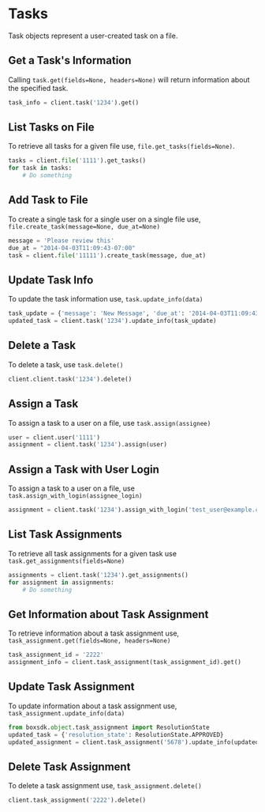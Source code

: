 Tasks
=====

Task objects represent a user-created task on a file.


Get a Task's Information
------------------------

Calling `task.get(fields=None, headers=None)` will return information about the specified task.

```python
task_info = client.task('1234').get()
```

List Tasks on File
------------------

To retrieve all tasks for a given file use, `file.get_tasks(fields=None)`.

```python
tasks = client.file('1111').get_tasks()
for task in tasks:
    # Do something
```

Add Task to File
----------------

To create a single task for a single user on a single file use, `file.create_task(message=None, due_at=None)`

```python
message = 'Please review this'
due_at = "2014-04-03T11:09:43-07:00"
task = client.file('11111').create_task(message, due_at)
```

Update Task Info
----------------

To update the task information use, `task.update_info(data)`

```python
task_update = {'message': 'New Message', 'due_at': '2014-04-03T11:09:43-10:00',}
updated_task = client.task('1234').update_info(task_update)
```

Delete a Task
-------------

To delete a task, use `task.delete()`

```python
client.client.task('1234').delete()
```

Assign a Task
--------------

To assign a task to a user on a file, use `task.assign(assignee)`

```python
user = client.user('1111')
assignment = client.task('1234').assign(user)
```

Assign a Task with User Login
-----------------------------

To assign a task to a user on a file, use `task.assign_with_login(assignee_login)`

```python
assignment = client.task('1234').assign_with_login('test_user@example.com')
```

List Task Assignments
---------------------

To retrieve all task assignments for a given task use `task.get_assignments(fields=None)`

```python
assignments = client.task('1234').get_assignments()
for assignment in assignments:
    # Do something
```

Get Information about Task Assignment
-------------------------------------

To retrieve information about a task assignment use, `task_assignment.get(fields=None, headers=None)`

```python
task_assignment_id = '2222'
assignment_info = client.task_assignment(task_assignment_id).get()
```

Update Task Assignment
----------------------

To update information about a task assignment use, `task_assignment.update_info(data)`

```python
from boxsdk.object.task_assignment import ResolutionState
updated_task = {'resolution_state': ResolutionState.APPROVED}
updated_assignment = client.task_assignment('5678').update_info(updated_task)
```

Delete Task Assignment
----------------------

To delete a task assignment use, `task_assignment.delete()`

```python
client.task_assignment('2222').delete()
```
